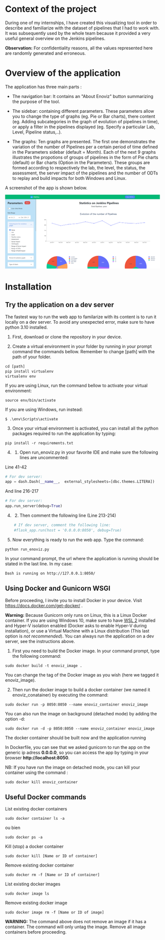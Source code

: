 # Context of the project

During one of my internships, I have created this visualizing tool in order to describe and familiarize with the dataset of pipelines that I had to work with. It was subsequently used by the whole team because it provided a very useful general overview on the Jenkins pipelines.

**Observation:** For confidentiality reasons, all the values represented here are randomly generated and erroneous. 


# Overview of the application 

The application has three main parts :
- The navigation bar: It contains an "About Enoviz" button summarizing the purpose of the tool.

- The sidebar: containing different parameters. These parameters allow you to change the type of graphs (eg. Pie or Bar charts), there content (eg. Adding subcategories in the graph of evolution of pipelines in time), or apply a filter in the pipelines displayed (eg. Specify a particular Lab, Level, Pipeline status,..).

- The graphs: Ten graphs are presented. The first one demonstrates the variation of the number of Pipelines per a certain period of time defined in the Parameters sidebar (default = Month). Each of the next 9 graphs illustrates the propotions of groups of pipelines in the form of Pie charts (default) or Bar charts (Option in the Parameters). These groups are formed according to respectively the lab, the level, the status, the assessment, the server impact of the pipelines and the number of ODTs to replay and build impacts for both Windows and Linux.


A screenshot of the app is shown below.

![screenshot](screenshots/screenshot.PNG)


# Installation

## Try the application on a dev server

The fastest way to run the web app to familarize with its content is to run it locally on a dev server. To avoid any unexpected error, make sure to have python 3.10 installed.

1. First, download or clone the repository in your device.

2. Create a virtual environment in your folder by running in your prompt command the commands bellow. Remember to change [path] with the path of your folder.

```
cd [path]
pip install virtualenv 
virtualenv env 
```

If you are using Linux, run the command bellow to activate your virtual environment:
```
source env/bin/activate
```

If you are using Windows, run instead:
```
$ .\env\Scripts\activate
```

3. Once your virtual environment is activated, you can install all the python packages required to run the application by typing:
```
pip install -r requirements.txt
```
4. 1. Open run_enoviz.py in your favorite IDE and make sure the following lines are uncommented: 

Line 41-42
```python
# For dev server:
app = dash.Dash(__name__,  external_stylesheets=[dbc.themes.LITERA])
```


And line 216-217
```python
# For dev server:
app.run_server(debug=True)
```
4. 2. Then comment the following line (Line 213-214) 

```python
    # If dev server, comment the following line:
    #flask_app.run(host = '0.0.0.0:8050', debug=True)
```

5. Now everything is ready to run the web app. Type the command:
```
python run_enoviz.py
```

In your command prompt, the url where the application is running should be stated in the last line. In my case:
```
Dash is running on http://127.0.0.1:8050/
```

## Using Docker and Gunicorn WSGI

Before proceeding, I invite you to install Docker in your device. Visit https://docs.docker.com/get-docker/ .

**Warning:** Because Gunicorn only runs on Linux, this is a Linux Docker container. If you are using Windows 10, make sure to have [WSL 2](https://docs.microsoft.com/fr-fr/windows/wsl/install) installed and Hyper-V isolation enabled (Docker asks to enable Hyper-V during installation), or use a Virtual Machine with a Linux distribution (This last option is *not recommended*). You can always run the application on a dev server, see the instructions above.

1. First you need to build the Docker image. In your command prompt, type the following command:

```
sudo docker build -t enoviz_image .
```
You can change the tag of the Docker image as you wish (here we tagged it enoviz_image).

2. Then run the docker image to build a docker container (we named it enoviz_conatainer) by executing the command:

```
sudo docker run -p 8050:8050 --name enoviz_container enoviz_image 
```

You can also run the image on background (detached mode) by adding the option -d:

```
sudo docker run -d -p 8050:8050 --name enoviz_container enoviz_image 
```

The docker container should be built now and the application running

In Dockerfile, you can see that we asked gunicorn to run the app on the generic ip adress **0.0.0.0**, so you can access the app by typing in your browser **http://localhost:8050**.

NB: If you have run the image on detached mode, you can kill your container using the command :

```
sudo docker kill enoviz_container
```

## Useful Docker commands

List existing docker containers
```
sudo docker container ls -a
```

ou bien 
```
sudo docker ps -a
```

Kill (stop) a docker container
```
sudo docker kill [Name or ID of container]
```

Remove existing docker container
```
sudo docker rm -f [Name or ID of container]
```

List existing docker images 
```
sudo docker image ls
```

Remove existing docker image
```
sudo docker image rm -f [Name or ID of image]
```
**WARNING:** The command above does not remove an image if it has a container. The command will only untag the image. Remove all image containers before proceeding. 

